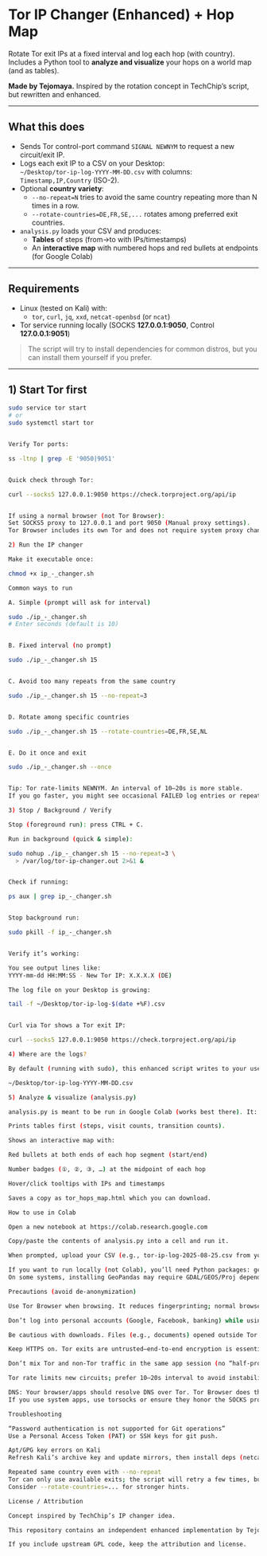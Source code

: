 # Tor IP Changer (Enhanced) + Hop Map

Rotate Tor exit IPs at a fixed interval and log each hop (with country).  
Includes a Python tool to **analyze and visualize** your hops on a world map (and as tables).

**Made by Tejomaya.** Inspired by the rotation concept in TechChip’s script, but rewritten and enhanced.

---

## What this does

- Sends Tor control-port command `SIGNAL NEWNYM` to request a new circuit/exit IP.
- Logs each exit IP to a CSV on your Desktop:  
  `~/Desktop/tor-ip-log-YYYY-MM-DD.csv` with columns: `Timestamp,IP,Country` (ISO-2).
- Optional **country variety**:
  - `--no-repeat=N` tries to avoid the same country repeating more than N times in a row.
  - `--rotate-countries=DE,FR,SE,...` rotates among preferred exit countries.
- `analysis.py` loads your CSV and produces:
  - **Tables** of steps (from→to with IPs/timestamps)
  - An **interactive map** with numbered hops and red bullets at endpoints (for Google Colab)

---

## Requirements

- Linux (tested on Kali) with:
  - `tor`, `curl`, `jq`, `xxd`, `netcat-openbsd` (or `ncat`)
- Tor service running locally (SOCKS **127.0.0.1:9050**, Control **127.0.0.1:9051**)

> The script will try to install dependencies for common distros, but you can install them yourself if you prefer.

---

## 1) Start Tor first

```bash
sudo service tor start
# or
sudo systemctl start tor


Verify Tor ports:

ss -ltnp | grep -E '9050|9051'


Quick check through Tor:

curl --socks5 127.0.0.1:9050 https://check.torproject.org/api/ip


If using a normal browser (not Tor Browser):
Set SOCKS5 proxy to 127.0.0.1 and port 9050 (Manual proxy settings).
Tor Browser includes its own Tor and does not require system proxy changes.

2) Run the IP changer

Make it executable once:

chmod +x ip_-_changer.sh

Common ways to run

A. Simple (prompt will ask for interval)

sudo ./ip_-_changer.sh
# Enter seconds (default is 10)


B. Fixed interval (no prompt)

sudo ./ip_-_changer.sh 15


C. Avoid too many repeats from the same country

sudo ./ip_-_changer.sh 15 --no-repeat=3


D. Rotate among specific countries

sudo ./ip_-_changer.sh 15 --rotate-countries=DE,FR,SE,NL


E. Do it once and exit

sudo ./ip_-_changer.sh --once


Tip: Tor rate-limits NEWNYM. An interval of 10–20s is more stable.
If you go faster, you might see occasional FAILED log entries or repeated exits.

3) Stop / Background / Verify

Stop (foreground run): press CTRL + C.

Run in background (quick & simple):

sudo nohup ./ip_-_changer.sh 15 --no-repeat=3 \
  > /var/log/tor-ip-changer.out 2>&1 &


Check if running:

ps aux | grep ip_-_changer.sh


Stop background run:

sudo pkill -f ip_-_changer.sh


Verify it’s working:

You see output lines like:
YYYY-mm-dd HH:MM:SS - New Tor IP: X.X.X.X (DE)

The log file on your Desktop is growing:

tail -f ~/Desktop/tor-ip-log-$(date +%F).csv


Curl via Tor shows a Tor exit IP:

curl --socks5 127.0.0.1:9050 https://check.torproject.org/api/ip

4) Where are the logs?

By default (running with sudo), this enhanced script writes to your user’s Desktop:

~/Desktop/tor-ip-log-YYYY-MM-DD.csv

5) Analyze & visualize (analysis.py)

analysis.py is meant to be run in Google Colab (works best there). It:

Prints tables first (steps, visit counts, transition counts).

Shows an interactive map with:

Red bullets at both ends of each hop segment (start/end)

Number badges (①, ②, ③, …) at the midpoint of each hop

Hover/click tooltips with IPs and timestamps

Saves a copy as tor_hops_map.html which you can download.

How to use in Colab

Open a new notebook at https://colab.research.google.com

Copy/paste the contents of analysis.py into a cell and run it.

When prompted, upload your CSV (e.g., tor-ip-log-2025-08-25.csv from your Desktop).

If you want to run locally (not Colab), you’ll need Python packages: geopandas, folium, pycountry.
On some systems, installing GeoPandas may require GDAL/GEOS/Proj dependencies.

Precautions (avoid de-anonymization)

Use Tor Browser when browsing. It reduces fingerprinting; normal browsers leak screen/OS details.

Don’t log into personal accounts (Google, Facebook, banking) while using Tor for anonymity.

Be cautious with downloads. Files (e.g., documents) opened outside Tor can connect directly and reveal your real IP.

Keep HTTPS on. Tor exits are untrusted—end-to-end encryption is essential.

Don’t mix Tor and non-Tor traffic in the same app session (no “half-proxy”).

Tor rate limits new circuits; prefer 10–20s interval to avoid instability.

DNS: Your browser/apps should resolve DNS over Tor. Tor Browser does this automatically.
If you use system apps, use torsocks or ensure they honor the SOCKS proxy.

Troubleshooting

“Password authentication is not supported for Git operations”
Use a Personal Access Token (PAT) or SSH keys for git push.

Apt/GPG key errors on Kali
Refresh Kali’s archive key and update mirrors, then install deps (netcat-openbsd or ncat).

Repeated same country even with --no-repeat
Tor can only use available exits; the script will retry a few times, but it can’t force an exit that isn’t available at that moment.
Consider --rotate-countries=... for stronger hints.

License / Attribution

Concept inspired by TechChip’s IP changer idea.

This repository contains an independent enhanced implementation by Tejomaya.

If you include upstream GPL code, keep the attribution and license.
